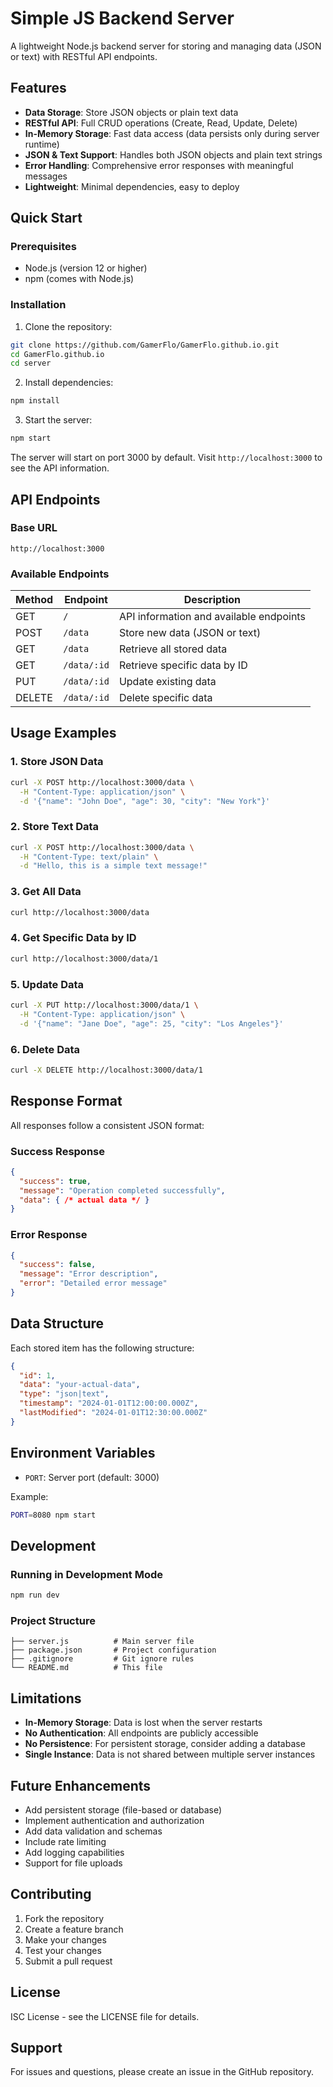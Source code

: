 # Simple JS Backend Server

A lightweight Node.js backend server for storing and managing data (JSON or text) with RESTful API endpoints.

## Features

- **Data Storage**: Store JSON objects or plain text data
- **RESTful API**: Full CRUD operations (Create, Read, Update, Delete)
- **In-Memory Storage**: Fast data access (data persists only during server runtime)
- **JSON & Text Support**: Handles both JSON objects and plain text strings
- **Error Handling**: Comprehensive error responses with meaningful messages
- **Lightweight**: Minimal dependencies, easy to deploy

## Quick Start

### Prerequisites

- Node.js (version 12 or higher)
- npm (comes with Node.js)

### Installation

1. Clone the repository:
```bash
git clone https://github.com/GamerFlo/GamerFlo.github.io.git
cd GamerFlo.github.io
cd server
```

2. Install dependencies:
```bash
npm install
```

3. Start the server:
```bash
npm start
```

The server will start on port 3000 by default. Visit `http://localhost:3000` to see the API information.

## API Endpoints

### Base URL
```
http://localhost:3000
```

### Available Endpoints

| Method | Endpoint | Description |
|--------|----------|-------------|
| GET | `/` | API information and available endpoints |
| POST | `/data` | Store new data (JSON or text) |
| GET | `/data` | Retrieve all stored data |
| GET | `/data/:id` | Retrieve specific data by ID |
| PUT | `/data/:id` | Update existing data |
| DELETE | `/data/:id` | Delete specific data |

## Usage Examples

### 1. Store JSON Data
```bash
curl -X POST http://localhost:3000/data \
  -H "Content-Type: application/json" \
  -d '{"name": "John Doe", "age": 30, "city": "New York"}'
```

### 2. Store Text Data
```bash
curl -X POST http://localhost:3000/data \
  -H "Content-Type: text/plain" \
  -d "Hello, this is a simple text message!"
```

### 3. Get All Data
```bash
curl http://localhost:3000/data
```

### 4. Get Specific Data by ID
```bash
curl http://localhost:3000/data/1
```

### 5. Update Data
```bash
curl -X PUT http://localhost:3000/data/1 \
  -H "Content-Type: application/json" \
  -d '{"name": "Jane Doe", "age": 25, "city": "Los Angeles"}'
```

### 6. Delete Data
```bash
curl -X DELETE http://localhost:3000/data/1
```

## Response Format

All responses follow a consistent JSON format:

### Success Response
```json
{
  "success": true,
  "message": "Operation completed successfully",
  "data": { /* actual data */ }
}
```

### Error Response
```json
{
  "success": false,
  "message": "Error description",
  "error": "Detailed error message"
}
```

## Data Structure

Each stored item has the following structure:

```json
{
  "id": 1,
  "data": "your-actual-data",
  "type": "json|text",
  "timestamp": "2024-01-01T12:00:00.000Z",
  "lastModified": "2024-01-01T12:30:00.000Z"
}
```

## Environment Variables

- `PORT`: Server port (default: 3000)

Example:
```bash
PORT=8080 npm start
```

## Development

### Running in Development Mode
```bash
npm run dev
```

### Project Structure
```
├── server.js          # Main server file
├── package.json       # Project configuration
├── .gitignore         # Git ignore rules
└── README.md          # This file
```

## Limitations

- **In-Memory Storage**: Data is lost when the server restarts
- **No Authentication**: All endpoints are publicly accessible
- **No Persistence**: For persistent storage, consider adding a database
- **Single Instance**: Data is not shared between multiple server instances

## Future Enhancements

- Add persistent storage (file-based or database)
- Implement authentication and authorization
- Add data validation and schemas
- Include rate limiting
- Add logging capabilities
- Support for file uploads

## Contributing

1. Fork the repository
2. Create a feature branch
3. Make your changes
4. Test your changes
5. Submit a pull request

## License

ISC License - see the LICENSE file for details.

## Support

For issues and questions, please create an issue in the GitHub repository.